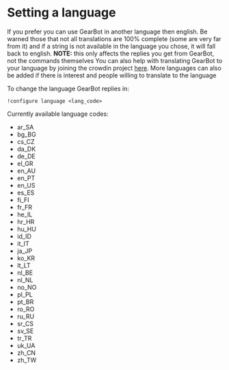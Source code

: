 # Setting a language
If you prefer you can use GearBot in another language then english. Be warned those that not all translations are 100% complete (some are very far from it) and if a string is not available in the language you chose, it will fall back to english.
**NOTE:** this only affects the replies you get from GearBot, not the commands themselves
You can also help with translating GearBot to your language by joining the crowdin project [here](https://crowdin.com/project/gearbot). More languages can also be added if there is interest and people willing to translate to the language

To change the language GearBot replies in:
```
!configure language <lang_code>
```

Currently available language codes:

- ar_SA
- bg_BG
- cs_CZ
- da_DK
- de_DE
- el_GR
- en_AU
- en_PT
- en_US
- es_ES
- fi_FI
- fr_FR
- he_IL
- hr_HR
- hu_HU
- id_ID
- it_IT
- ja_JP
- ko_KR
- lt_LT
- nl_BE
- nl_NL
- no_NO
- pl_PL
- pt_BR
- ro_RO
- ru_RU
- sr_CS
- sv_SE
- tr_TR
- uk_UA
- zh_CN
- zh_TW